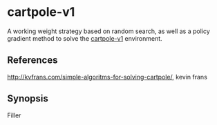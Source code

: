 # cartpole-v1
A working weight strategy based on random search, as well as a policy gradient method to solve the [cartpole-v1](https://gym.openai.com/envs/CartPole-v1/) environment.

## References
http://kvfrans.com/simple-algoritms-for-solving-cartpole/, kevin frans

## Synopsis
Filler
